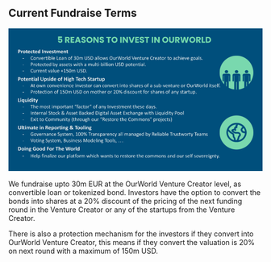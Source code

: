 ## Current Fundraise Terms

![alt_text](img/invest_reasons.png)

We fundraise upto 30m EUR at the OurWorld Venture Creator level, as convertible loan or tokenized bond. Investors have the option to convert the bonds into shares at a 20% discount of the pricing of the next funding round in the Venture Creator or any of the startups from the Venture Creator. 

There is also a protection mechanism for the investors if they convert into OurWorld Venture Creator, this means if they convert the valuation is 20% on next round with a maximum of 150m USD.